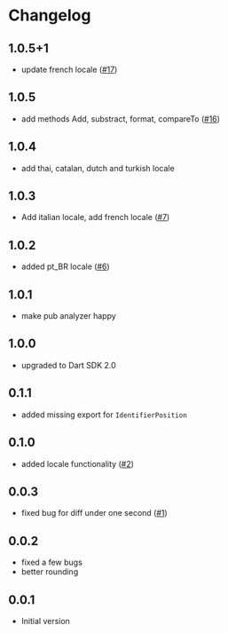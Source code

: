 # Changelog

## 1.0.5+1

- update french locale ([#17])

## 1.0.5

- add methods Add, substract, format, compareTo ([#16])

## 1.0.4

- add thai, catalan, dutch and turkish locale

## 1.0.3

- Add italian locale, add french locale  ([#7])

## 1.0.2

- added pt_BR locale ([#6])

## 1.0.1

- make pub analyzer happy

## 1.0.0

- upgraded to Dart SDK 2.0

## 0.1.1

- added missing export for `IdentifierPosition`

## 0.1.0

- added locale functionality ([#2])

## 0.0.3

- fixed bug for diff under one second ([#1])

## 0.0.2

- fixed a few bugs
- better rounding

## 0.0.1

- Initial version


[#1]: https://github.com/rinukkusu/simple_moment/pull/1
[#2]: https://github.com/rinukkusu/simple_moment/issues/2
[#6]: https://github.com/rinukkusu/simple_moment/pull/6
[#7]: https://github.com/rinukkusu/simple_moment/pull/7
[#16]: https://github.com/rinukkusu/simple_moment/pull/16
[#17]: https://github.com/rinukkusu/simple_moment/pull/17
